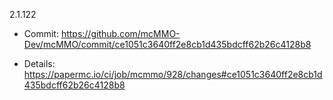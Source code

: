2.1.122

* Commit: https://github.com/mcMMO-Dev/mcMMO/commit/ce1051c3640ff2e8cb1d435bdcff62b26c4128b8

* Details: https://papermc.io/ci/job/mcmmo/928/changes#ce1051c3640ff2e8cb1d435bdcff62b26c4128b8